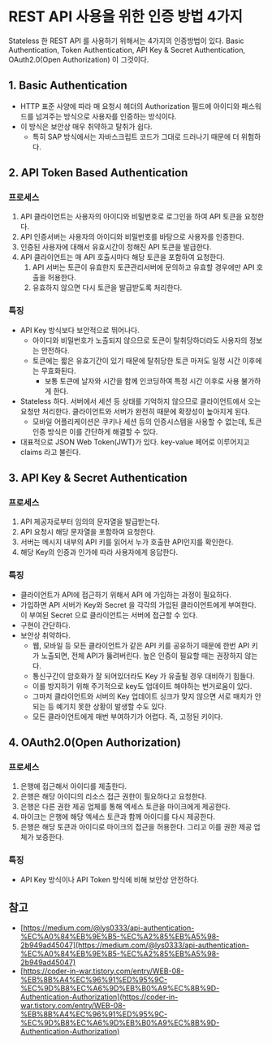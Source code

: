 # REST API 사용을 위한 인증 방법 4가지

Stateless 한 REST API 를 사용하기 위해서는 4가지의 인증방법이 있다. Basic Authentication, Token Authentication, API Key & Secret Authentication, OAuth2.0(Open Authorization) 이 그것이다.&#x20;

## 1. Basic Authentication&#x20;

* HTTP 표준 사양에 따라 매 요청시 헤더의 Authorization 필드에 아이디와 패스워드를 넘겨주는 방식으로 사용자를 인증하는 방식이다.&#x20;
* 이 방식은 보안상 매우 취약하고 탈취가 쉽다.&#x20;
  * 특히 SAP 방식에서는 자바스크립트 코드가 그대로 드러나기 때문에 더 위험하다.&#x20;

## 2. API Token Based Authentication &#x20;

### 프로세스

1. API 클라이언트는 사용자의 아이디와 비밀번호로 로그인을 하여 API 토큰을 요청한다.&#x20;
2. API 인증서버는 사용자의 아이디와 비밀번호를 바탕으로 사용자를 인증한다.&#x20;
3. 인증된 사용자에 대해서 유효시간이 정해진 API 토큰을 발급한다.&#x20;
4. API 클라이언트는 매 API 호출시마다 해당 토큰을 포함하여 요청한다.&#x20;
   1. API 서버는 토큰이 유효한지 토큰관리서버에 문의하고 유효할 경우에만 API 호출을 허용한다.&#x20;
   2. 유효하지 않으면 다시 토큰을 발급받도록 처리한다.

### 특징 &#x20;

* API Key 방식보다 보안적으로 뛰어나다.&#x20;
  * 아이디와 비밀번호가 노출되지 않으므로 토큰이 탈취당하더라도 사용자의 정보는 안전하다.&#x20;
  * 토큰에는 짧은 유효기간이 있기 때문에 탈취당한 토큰 마저도 일정 시간 이후에는 무효화된다.
    * 보통 토큰에 날자와 시간을 함께 인코딩하여 특정 시간 이후로 사용 불가하게 한다.&#x20;
* Stateless 하다. 서버에서 세션 등 상태를 기억하지 않으므로 클라이언트에서 오는 요청만 처리한다. 클라이언트와 서버가 완전히 때문에 확장성이 높아지게 된다. &#x20;
  * 모바일 어플리케이션은 쿠키나 세션 등의 인증시스템을 사용할 수 없는데, 토큰 인증 방식은 이를 간단하게 해결할 수 있다.&#x20;
* 대표적으로 JSON Web Token(JWT)가 있다. key-value 페어로 이루어지고 claims 라고 불린다.&#x20;

## 3. API Key & Secret Authentication&#x20;

### 프로세스&#x20;

1. API 제공자로부터 임의의 문자열을 발급받는다.&#x20;
2. API 요청시 해당 문자열을 포함하여 요청한다.&#x20;
3. 서버는 메시지 내부의 API 키를 읽어서 누가 호출한 API인지를 확인한다.
4. 해당 Key의 인증과 인가에 따라 사용자에게 응답한다.&#x20;

### 특징  &#x20;

* 클라이언트가 API에 접근하기 위해서 API 에 가입하는 과정이 필요하다.&#x20;
* 가입하면 API 서버가 Key와 Secret 을 각각의 가입된 클라이언트에게 부여한다. 이 부여된 Secret 으로 클라이언트는 서버에 접근할 수 있다.&#x20;
* 구현이 간단하다.&#x20;
* 보안상 취약하다.&#x20;
  * 웹, 모바일 등 모든 클라이언트가 같은 API 키를 공유하기 때문에 한번 API 키가 노출되면, 전체 API가 뚫려버린다. 높은 인증이 필요할 때는 권장하지 않는다.&#x20;
  * 통신구간이 암호화가 잘 되어있더라도 Key 가 유출될 경우 대비하기 힘들다.&#x20;
  * 이를 방지하기 위해 주기적으로 key도 업데이트 해야하는 번거로움이 있다.&#x20;
  * 그마저 클라이언트와 서버의 Key 업데이트 싱크가 맞지 않으면 서로 매치가 안되는 등 예기치 못한 상황이 발생할 수도 있다.&#x20;
  * 모든 클라이언트에게 매번 부여하기가 어렵다. 즉, 고정된 키이다.&#x20;

## 4. OAuth2.0(Open Authorization)&#x20;

### 프로세스

1. 은행에 접근해서 아이디를 제출한다.&#x20;
2. 은행은 해당 아이디의 리소스 접근 권한이 필요하다고 요청한다.&#x20;
3. 은행은 다른 권한 제공 업체를 통해 엑세스 토큰을 마이크에게 제공한다.&#x20;
4. 마이크는 은행에 해당 엑세스 토큰과 함께 아이디를 다시 제공한다. &#x20;
5. 은행은 해당 토큰과 아이디로 마이크의 접근을 허용한다. 그리고 이를 권한 제공 업체가 보증한다.&#x20;

### 특징&#x20;

* API Key 방식이나 API Token 방식에 비해 보안상 안전하다.&#x20;



## 참고&#x20;

* [https://medium.com/@lys0333/api-authentication-%EC%A0%84%EB%9E%B5-%EC%A2%85%EB%A5%98-2b949ad45047](https://medium.com/@lys0333/api-authentication-%EC%A0%84%EB%9E%B5-%EC%A2%85%EB%A5%98-2b949ad45047)
* [https://coder-in-war.tistory.com/entry/WEB-08-%EB%8B%A4%EC%96%91%ED%95%9C-%EC%9D%B8%EC%A6%9D%EB%B0%A9%EC%8B%9D-Authentication-Authorization](https://coder-in-war.tistory.com/entry/WEB-08-%EB%8B%A4%EC%96%91%ED%95%9C-%EC%9D%B8%EC%A6%9D%EB%B0%A9%EC%8B%9D-Authentication-Authorization)
